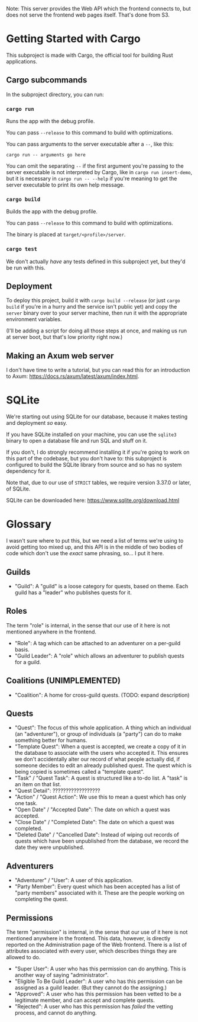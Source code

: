 Note: This server provides the Web API which the frontend connects to,
but does not serve the frontend web pages itself. That's done from S3.

# Getting Started with Cargo
This subproject is made with Cargo, the official tool for building Rust applications.

## Cargo subcommands
In the subproject directory, you can run:

### `cargo run`
Runs the app with the debug profile.

You can pass `--release` to this command to build with optimizations.

You can pass arguments to the server executable after a `--`, like this:
```
cargo run -- arguments go here
```

You can omit the separating `--` if the first argument you're passing to the server
executable is not interpreted by Cargo, like in `cargo run insert-demo`, but
it is necessary in `cargo run -- --help` if you're meaning to get the server executable
to print its own help message.

### `cargo build`
Builds the app with the debug profile.

You can pass `--release` to this command to build with optimizations.

The binary is placed at `target/<profile>/server`.

### `cargo test`
We don't actually *have* any tests defined in this subproject yet,
but they'd be run with this.

## Deployment
To deploy this project, build it with `cargo build --release`
(or just `cargo build` if you're in a hurry and the service isn't public yet)
and copy the `server` binary over to your server machine,
then run it with the appropriate environment variables.

(I'll be adding a script for doing all those steps at once,
and making us run at server boot, but that's low priority right now.)

## Making an Axum web server
I don't have time to write a tutorial, but you can read this for an introduction to Axum:
<https://docs.rs/axum/latest/axum/index.html>.

# SQLite
We're starting out using SQLite for our database,
because it makes testing and deployment *so* easy.

If you have SQLite installed on your machine, you can use the `sqlite3` binary
to open a database file and run SQL and stuff on it.

If you don't, I do strongly recommend installing it if you're going to work on this
part of the codebase, but you don't have to: this subproject is configured
to build the SQLite library from source and so has no system dependency for it.

Note that, due to our use of `STRICT` tables,
we require version 3.37.0 or later, of SQLite.

SQLite can be downloaded here: <https://www.sqlite.org/download.html>

# Glossary
I wasn't sure where to put this, but we need a list of terms we're using to avoid getting too mixed up,
and this API is in the middle of two bodies of code which don't use the *exact* same phrasing, so... I put it here.

## Guilds
- "Guild": A "guild" is a loose category for quests, based on theme.
  Each guild has a "leader" who publishes quests for it.
## Roles
The term "role" is internal, in the sense that our use of it here
is not mentioned anywhere in the frontend.
- "Role": A tag which can be attached to an adventurer on a per-guild basis.
- "Guild Leader": A "role" which allows an adventurer to publish quests for a guild.
## Coalitions (UNIMPLEMENTED)
- "Coalition": A home for cross-guild quests. (TODO: expand description)
## Quests
- "Quest": The focus of this whole application. A thing which an individual (an "adventurer"),
  or group of individuals (a "party") can do to make something better for humans.
- "Template Quest": When a quest is accepted, we create a copy of it in the database
  to associate with the users who accepted it. This ensures we don't accidentally alter
  our record of what people actually did, if someone decides to edit an already published quest.
  The quest which is being copied is sometimes called a "template quest".
- "Task" / "Quest Task": A quest is structured like a to-do list.
  A "task" is an item on that list.
- "Quest Detail": ??????????????????
- "Action" / "Quest Action": We use this to mean a quest which has only one task.
- "Open Date" / "Accepted Date": The date on which a quest was accepted.
- "Close Date" / "Completed Date": The date on which a quest was completed.
- "Deleted Date" / "Cancelled Date": Instead of wiping out records of quests which have been
  unpublished from the database, we record the date they were unpublished.
## Adventurers
- "Adventurer" / "User": A user of this application.
- "Party Member": Every quest which has been accepted has a list of
  "party members" associated with it.
  These are the people working on completing the quest.
## Permissions
The term "permission" is internal, in the sense that our use of it here
is not mentioned anywhere in the frontend. This data, however, is directly
reported on the Administration page of the Web frontend.
There is a list of attributes associated with every user, which describes
things they are allowed to do.
- "Super User": A user who has this permission can do anything.
  This is another way of saying "administrator".
- "Eligible To Be Guild Leader": A user who has this permission can
  be assigned as a guild leader. (But they cannot do the assigning.)
- "Approved": A user who has this permission has been vetted to be
  a legitimate member, and can accept and complete quests.
- "Rejected": A user who has this permission has *failed* the vetting process,
  and cannot do anything.
